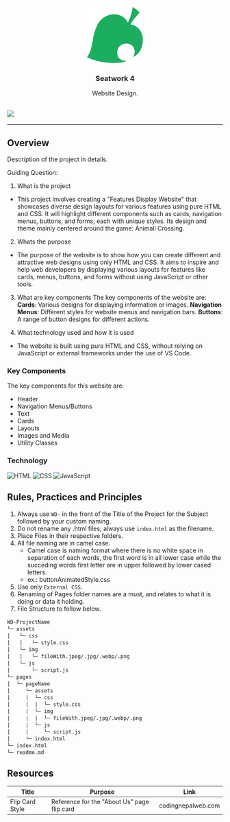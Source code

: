 <a name="readme-top">

<br/>

<br />
<div align="center">
  <a href="https://github.com/zyx-0314/">
  <!-- TODO: If you want to add logo or banner you can add it here -->
    <img src="/assets/img/acnh-leaf.png" alt="logo" width="130" height="130">
  </a>
<!-- TODO: Change Title to the name of the title of your Project -->
  <h3 align="center">Seatwork 4</h3>
</div>
<!-- TODO: Make a short description -->
<div align="center">
  Website Design.
</div>

<br />

<!-- TODO: Change the zyx-0314 into your github username  -->
<!-- TODO: Change the WD-Template-Project into the same name of your folder -->
![](https://visit-counter.vercel.app/counter.png?page=eliza-da/WD-Seatwork-4-)

---

## Overview

<!-- TODO: To be changed -->
<!-- The following are just sample -->
Description of the project in details.

Guiding Question:
1. What is the project
- This project involves creating a "Features Display Website" that showcases diverse design layouts for various features using pure HTML and CSS. It will highlight different components such as cards, navigation menus, buttons, and forms, each with unique styles. Its design and theme mainly centered around the game: Animall Crossing.

2. Whats the purpose
- The purpose of the website is to show how you can create different and attractive web designs using only HTML and CSS. It aims to inspire and help web developers by displaying various layouts for features like cards, menus, buttons, and forms without using JavaScript or other tools.

3. What are key components
The key components of the website are:
**Cards**: Various designs for displaying information or images.
**Navigation Menus**: Different styles for website menus and navigation bars.
**Buttons**: A range of button designs for different actions.


4. What technology used and how it is used
- The website is built using pure HTML and CSS, without relying on JavaScript or external frameworks under the use of VS Code.

### Key Components
<!-- TODO: List of Key Components -->
The key components for this website are:
- Header
- Navigation Menus/Buttons
- Text
- Cards
- Layouts
- Images and Media
- Utility Classes

### Technology
<!-- TODO: List of Technology Used -->
![HTML](https://img.shields.io/badge/HTML-E34F26?style=for-the-badge&logo=html5&logoColor=white)
![CSS](https://img.shields.io/badge/CSS-1572B6?style=for-the-badge&logo=css3&logoColor=white)
![JavaScript](https://img.shields.io/badge/JavaScript-F7DF1E?style=for-the-badge&logo=javascript&logoColor=white)

## Rules, Practices and Principles
1. Always use `WD-` in the front of the Title of the Project for the Subject followed by your custom naming.
2. Do not rename any .html files; always use `index.html` as the filename.
3. Place Files in their respective folders.
4. All file naming are in camel case.
   - Camel case is naming format where there is no white space in separation of each words, the first word is in all lower case while the succeding words first letter are in upper followed by lower cased letters.
   - ex.: buttonAnimatedStyle.css
5. Use only `External CSS`.
6. Renaming of Pages folder names are a must, and relates to what it is doing or data it holding.
7. File Structure to follow below.

```
WD-ProjectName
└─ assets
|   └─ css
|   |   └─ style.css
|   └─ img
|   |   └─ fileWith.jpeg/.jpg/.webp/.png
|   └─ js
|       └─ script.js
└─ pages
|  └─ pageName
|     └─ assets
|     |  └─ css
|     |  |  └─ style.css
|     |  └─ img
|     |  |  └─ fileWith.jpeg/.jpg/.webp/.png
|     |  └─ js
|     |     └─ script.js
|     └─ index.html
└─ index.html
└─ readme.md
```

## Resources

<!-- TODO: Add References -->
| Title | Purpose | Link |
|-|-|-|
| Flip Card Style | Reference for the "About Us" page flip card | codingnepalweb.com |


[def]: /assets